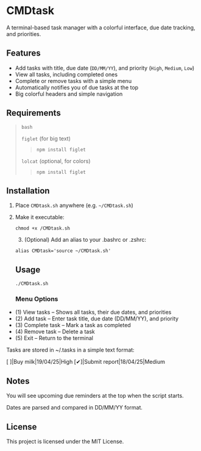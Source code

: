 # CMDtask

A terminal-based task manager with a colorful interface, due date tracking, and priorities.

## Features

- Add tasks with title, due date (`DD/MM/YY`), and priority (`High`, `Medium`, `Low`)
- View all tasks, including completed ones
- Complete or remove tasks with a simple menu
- Automatically notifies you of due tasks at the top
- Big colorful headers and simple navigation

## Requirements

> `bash`
> >
> `figlet` (for big text)
>
> > ```npm install figlet ```
> 
> `lolcat` (optional, for colors)
>
> > ```npm install figlet```

## Installation

1. Place `CMDtask.sh` anywhere (e.g. `~/CMDtask.sh`)
2. Make it executable:
   ```
   chmod +x /CMDtask.sh
   ```
   3. (Optional) Add an alias to your .bashrc or .zshrc:
   ```
   alias CMDtask='source ~/CMDtask.sh'
   ```
   ## Usage
   ```
   ./CMDtask.sh
   ```

   ### Menu Options
- (1) View tasks – Shows all tasks, their due dates, and priorities
- (2) Add task – Enter task title, due date (DD/MM/YY), and priority
- (3) Complete task – Mark a task as completed
- (4) Remove task – Delete a task
- (5) Exit – Return to the terminal

Tasks are stored in ~/.tasks in a simple text format:

[ ]|Buy milk|19/04/25|High
[✔]|Submit report|18/04/25|Medium

## Notes
You will see upcoming due reminders at the top when the script starts.

Dates are parsed and compared in DD/MM/YY format.

## License
This project is licensed under the MIT License.
